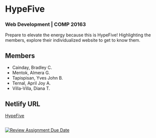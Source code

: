 # HypeFive
### Web Development | COMP 20163

Prepare to elevate the energy because this is HypeFive! Highlighting the members, explore their individualized website to get to know them.

## Members

- Cainday, Bradley C.
- Mentok, Almera G.
- Tapispisan, Yves John B.
- Ternal, April Joy A.
- Villa-Villa, Diana T.

## Netlify URL

[HypeFive](https://hypefive.netlify.app/)
##
[![Review Assignment Due Date](https://classroom.github.com/assets/deadline-readme-button-24ddc0f5d75046c5622901739e7c5dd533143b0c8e959d652212380cedb1ea36.svg)](https://classroom.github.com/a/H24oVO-r)
